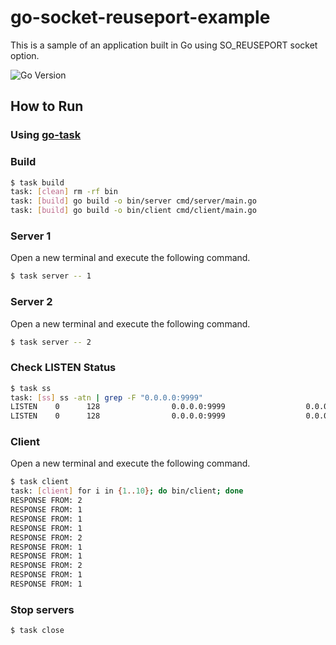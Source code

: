 # go-socket-reuseport-example

This is a sample of an application built in Go using SO_REUSEPORT socket option.

![Go Version](https://img.shields.io/badge/go-1.19-blue.svg)

## How to Run

### Using [go-task](https://taskfile.dev/)

### Build

```sh
$ task build
task: [clean] rm -rf bin
task: [build] go build -o bin/server cmd/server/main.go
task: [build] go build -o bin/client cmd/client/main.go
```

### Server 1

Open a new terminal and execute the following command.

```sh
$ task server -- 1
```

### Server 2

Open a new terminal and execute the following command.

```sh
$ task server -- 2
```

### Check LISTEN Status

```sh
$ task ss
task: [ss] ss -atn | grep -F "0.0.0.0:9999"
LISTEN    0      128                0.0.0.0:9999                  0.0.0.0:*                                                                                     
LISTEN    0      128                0.0.0.0:9999                  0.0.0.0:*
```

### Client

Open a new terminal and execute the following command.

```sh
$ task client
task: [client] for i in {1..10}; do bin/client; done
RESPONSE FROM: 2
RESPONSE FROM: 1
RESPONSE FROM: 1
RESPONSE FROM: 1
RESPONSE FROM: 2
RESPONSE FROM: 1
RESPONSE FROM: 1
RESPONSE FROM: 2
RESPONSE FROM: 1
RESPONSE FROM: 1
```

### Stop servers

```sh
$ task close
```
